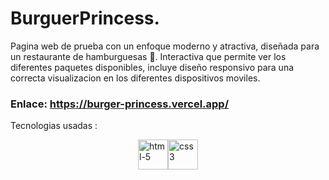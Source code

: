 # **BurguerPrincess**.
Pagina web de prueba con un enfoque moderno y atractiva, diseñada para un restaurante de hamburguesas 🍔. 
Interactiva que permite ver los diferentes paquetes disponibles, incluye diseño responsivo para una correcta visualizacion en los diferentes dispositivos moviles.
### Enlace:  https://burger-princess.vercel.app/

Tecnologias usadas : <div style="page-break-after: always;"></div>
<div style="display:flex; justify-content:center; align-items:center;">
  <img width="48" height="48" src="https://img.icons8.com/fluency/48/html-5.png" alt="html-5"/> 
  <img width="48" height="48" src="https://img.icons8.com/color/48/css3.png" alt="css3"/>
</div>

